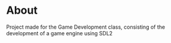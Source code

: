 # About
Project made for the Game Development class, consisting of the development of a game engine using SDL2